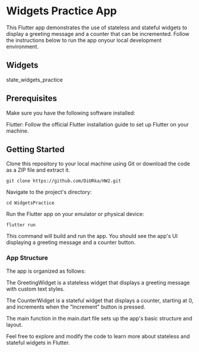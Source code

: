 # Widgets Practice App

This Flutter app demonstrates the use of stateless and stateful widgets to display a greeting message and a counter that can be incremented. Follow the instructions below to run the app onyour local development environment.


## Widgets

state_widgets_practice

## Prerequisites

Make sure you have the following software installed:

Flutter: Follow the official Flutter installation guide to set up Flutter on your machine.

## Getting Started

Clone this repository to your local machine using Git or download the code as a ZIP file and extract it.

    git clone https://github.com/DiURka/HW2.git

Navigate to the project's directory:

    cd WidgetsPractice

Run the Flutter app on your emulator or physical device:

    flutter run

This command will build and run the app. You should see the app's UI displaying a greeting message and a counter button.


### App Structure

The app is organized as follows:


The GreetingWidget is a stateless widget that displays a greeting message with custom text styles.

The CounterWidget is a stateful widget that displays a counter, starting at 0, and increments when the "Increment" button is pressed.

The main function in the main.dart file sets up the app's basic structure and layout.

Feel free to explore and modify the code to learn more about stateless and stateful widgets in Flutter.